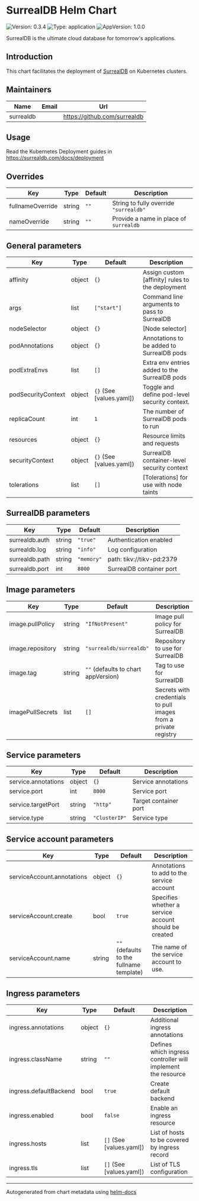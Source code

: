 # SurrealDB Helm Chart

![Version: 0.3.4](https://img.shields.io/badge/Version-0.3.4-informational?style=flat-square) ![Type: application](https://img.shields.io/badge/Type-application-informational?style=flat-square) ![AppVersion: 1.0.0](https://img.shields.io/badge/AppVersion-1.0.0-informational?style=flat-square)

SurrealDB is the ultimate cloud database for tomorrow's applications.

## Introduction

This chart facilitates the deployment of [SurrealDB](https://surrealdb.com/docs/surrealdb/) on Kubernetes clusters.

## Maintainers

| Name | Email | Url |
| ---- | ------ | --- |
| surrealdb |  | <https://github.com/surrealdb> |

## Usage

Read the Kubernetes Deployment guides in https://surrealdb.com/docs/deployment

## Overrides

| Key | Type | Default | Description |
|-----|------|---------|-------------|
| fullnameOverride | string | `""` | String to fully override `"surrealdb"` |
| nameOverride | string | `""` | Provide a name in place of `surrealdb` |

## General parameters

| Key | Type | Default | Description |
|-----|------|---------|-------------|
| affinity | object | `{}` | Assign custom [affinity] rules to the deployment |
| args | list | `["start"]` | Command line arguments to pass to SurrealDB |
| nodeSelector | object | `{}` | [Node selector] |
| podAnnotations | object | `{}` | Annotations to be added to SurrealDB pods |
| podExtraEnvs | list | `[]` | Extra env entries added to the SurrealDB pods |
| podSecurityContext | object | `{}` (See [values.yaml]) | Toggle and define pod-level security context. |
| replicaCount | int | `1` | The number of SurrealDB pods to run |
| resources | object | `{}` | Resource limits and requests |
| securityContext | object | `{}` (See [values.yaml]) | SurrealDB container-level security context |
| tolerations | list | `[]` | [Tolerations] for use with node taints |

## SurrealDB parameters

| Key | Type | Default | Description |
|-----|------|---------|-------------|
| surrealdb.auth | string | `"true"` | Authentication enabled |
| surrealdb.log | string | `"info"` | Log configuration |
| surrealdb.path | string | `"memory"` | path: tikv://tikv-pd:2379 |
| surrealdb.port | int | `8000` | SurrealDB container port |

## Image parameters

| Key | Type | Default | Description |
|-----|------|---------|-------------|
| image.pullPolicy | string | `"IfNotPresent"` | Image pull policy for SurrealDB |
| image.repository | string | `"surrealdb/surrealdb"` | Repository to use for SurrealDB |
| image.tag | string | `""` (defaults to chart appVersion) | Tag to use for SurrealDB |
| imagePullSecrets | list | `[]` | Secrets with credentials to pull images from a private registry |

## Service parameters

| Key | Type | Default | Description |
|-----|------|---------|-------------|
| service.annotations | object | `{}` | Service annotations |
| service.port | int | `8000` | Service port |
| service.targetPort | string | `"http"` | Target container port |
| service.type | string | `"ClusterIP"` | Service type |

## Service account parameters

| Key | Type | Default | Description |
|-----|------|---------|-------------|
| serviceAccount.annotations | object | `{}` | Annotations to add to the service account |
| serviceAccount.create | bool | `true` | Specifies whether a service account should be created |
| serviceAccount.name | string | `""` (defaults to the fullname template) | The name of the service account to use. |

## Ingress parameters

| Key | Type | Default | Description |
|-----|------|---------|-------------|
| ingress.annotations | object | `{}` | Additional ingress annotations |
| ingress.className | string | `""` | Defines which ingress controller will implement the resource |
| ingress.defaultBackend | bool | `true` | Create default backend |
| ingress.enabled | bool | `false` | Enable an ingress resource |
| ingress.hosts | list | `[]` (See [values.yaml]) | List of hosts to be covered by ingress record |
| ingress.tls | list | `[]` (See [values.yaml]) | List of TLS configuration |

----------------------------------------------
Autogenerated from chart metadata using [helm-docs](https://github.com/norwoodj/helm-docs)